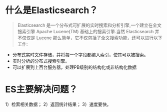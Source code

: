 # 什么是Elasticsearch？
> Elasticsearch 是一个分布式可扩展的实时搜索和分析引擎,一个建立在全文搜索引擎 Apache Lucene(TM) 基础上的搜索引擎.当然 Elasticsearch 并不仅仅是 Lucene 那么简单，它不仅包括了全文搜索功能，还可以进行以下工作:
  
  - 分布式实时文件存储，并将每一个字段都编入索引，使其可以被搜索。
  - 实时分析的分布式搜索引擎。
  - 可以扩展到上百台服务器，处理PB级别的结构化或非结构化数据
  
# ES主要解决问题？
1）检索相关数据；
2）返回统计结果；
3）速度要快。  